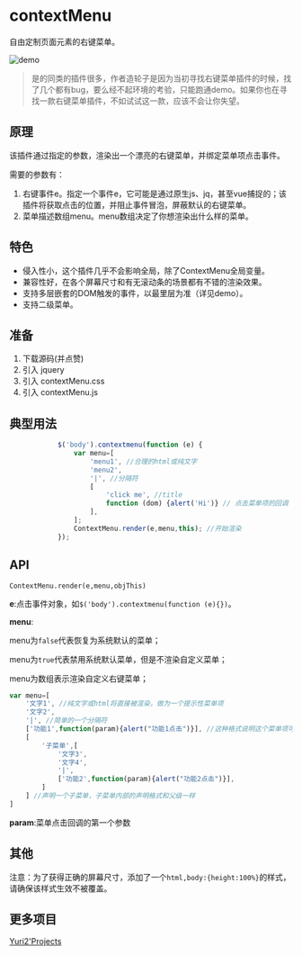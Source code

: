 # contextMenu
自由定制页面元素的右键菜单。

![demo](http://ojp71nnay.bkt.clouddn.com/contextMenu-demo.png)

> 是的同类的插件很多，作者造轮子是因为当初寻找右键菜单插件的时候，找了几个都有bug，要么经不起环境的考验，只能跑通demo。如果你也在寻找一款右键菜单插件，不如试试这一款，应该不会让你失望。

## 原理
该插件通过指定的参数，渲染出一个漂亮的右键菜单，并绑定菜单项点击事件。

需要的参数有：

1. 右键事件e。指定一个事件e，它可能是通过原生js、jq，甚至vue捕捉的；该插件将获取点击的位置，并阻止事件冒泡，屏蔽默认的右键菜单。
2. 菜单描述数组menu。menu数组决定了你想渲染出什么样的菜单。

## 特色

* 侵入性小，这个插件几乎不会影响全局，除了ContextMenu全局变量。
* 兼容性好，在各个屏幕尺寸和有无滚动条的场景都有不错的渲染效果。
* 支持多层嵌套的DOM触发的事件，以最里层为准（详见demo）。
* 支持二级菜单。

## 准备

1. 下载源码(并点赞)
2. 引入 jquery
3. 引入 contextMenu.css
4. 引入 contextMenu.js

## 典型用法

~~~js
            $('body').contextmenu(function (e) {
                var menu=[
                    'menu1', //合理的html或纯文字
                    'menu2',
                    '|', //分隔符
                    [
                        'click me', //title
                        function (dom) {alert('Hi')} // 点击菜单项的回调
                    ],
                ];
                ContextMenu.render(e,menu,this); //开始渲染
            });
~~~

## API
`ContextMenu.render(e,menu,objThis)`

**e**:点击事件对象，如`$('body').contextmenu(function (e){})`。

**menu**:

menu为`false`代表恢复为系统默认的菜单；

menu为`true`代表禁用系统默认菜单，但是不渲染自定义菜单；

menu为数组表示渲染自定义右键菜单；
~~~js
var menu=[
    '文字1', //纯文字或html将直接被渲染，做为一个提示性菜单项
    '文字2',
    '|', //简单的一个分隔符
    ['功能1',function(param){alert("功能1点击")}], //这种格式说明这个菜单项可以被点击并产生回调
    [
        '子菜单',[
            '文字3',
            '文字4',
            '|',
            ['功能2',function(param){alert("功能2点击")}],
        ]
    ] //声明一个子菜单，子菜单内部的声明格式和父级一样
]
~~~

**param**:菜单点击回调的第一个参数

## 其他
注意：为了获得正确的屏幕尺寸，添加了一个`html,body:{height:100%}`的样式，请确保该样式生效不被覆盖。

## 更多项目
[Yuri2'Projects](https://github.com/yuri2peter/)